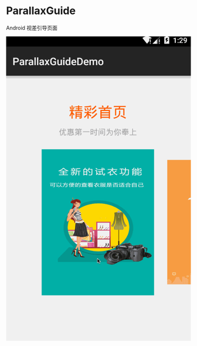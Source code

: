 # ParallaxGuide

Android 视差引导页面

![](https://github.com/836948082/ParallaxGuide/blob/master/image/image.gif)